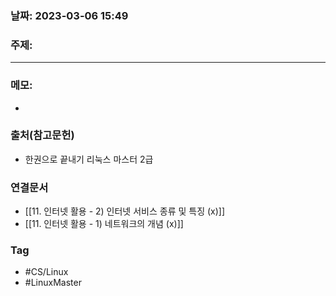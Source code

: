 ### 날짜: 2023-03-06 15:49

### 주제: 
---
### 메모: 
- 

### 출처(참고문헌) 
- 한권으로 끝내기 리눅스 마스터 2급

### 연결문서 
- [[11. 인터넷 활용 - 2) 인터넷 서비스 종류 및 특징 (x)]]
- [[11. 인터넷 활용 - 1) 네트워크의 개념 (x)]]

### Tag
- #CS/Linux 
- #LinuxMaster 